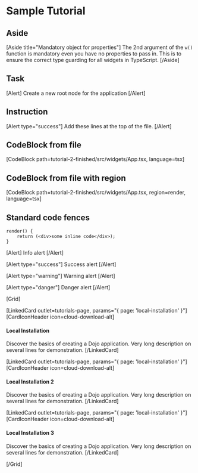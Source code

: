 # Sample Tutorial

## Aside
[Aside title="Mandatory object for properties"]
The 2nd argument of the `w()` function is mandatory even you have no properties to pass in. This is to ensure the correct type guarding for all widgets in TypeScript.
[/Aside]

## Task
[Alert]
Create a new root node for the application
[/Alert]

## Instruction
[Alert type="success"]
Add these lines at the top of the file.
[/Alert]

## CodeBlock from file
[CodeBlock path=tutorial-2-finished/src/widgets/App.tsx, language=tsx]

## CodeBlock from file with region
[CodeBlock path=tutorial-2-finished/src/widgets/App.tsx, region=render, language=tsx]

## Standard code fences
```tsx
render() {
	return (<div>some inline code</div>);
}
```

[Alert]
Info alert
[/Alert]

[Alert type="success"]
Success alert
[/Alert]

[Alert type="warning"]
Warning alert
[/Alert]

[Alert type="danger"]
Danger alert
[/Alert]

[Grid]

[LinkedCard outlet=tutorials-page, params="{ page: 'local-installation' }"]
[CardIconHeader icon=cloud-download-alt]
#### Local Installation
Discover the basics of creating a Dojo application. Very long description on several lines for demonstration.
[/LinkedCard]

[LinkedCard outlet=tutorials-page, params="{ page: 'local-installation' }"]
[CardIconHeader icon=cloud-download-alt]
#### Local Installation 2
Discover the basics of creating a Dojo application. Very long description on several lines for demonstration.
[/LinkedCard]

[LinkedCard outlet=tutorials-page, params="{ page: 'local-installation' }"]
[CardIconHeader icon=cloud-download-alt]
#### Local Installation 3
Discover the basics of creating a Dojo application. Very long description on several lines for demonstration.
[/LinkedCard]

[/Grid]
